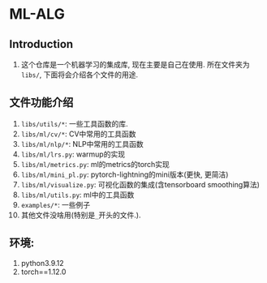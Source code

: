 # ML-ALG


## Introduction
1. 这个仓库是一个机器学习的集成库, 现在主要是自己在使用. 所在文件夹为`libs/`, 下面将会介绍各个文件的用途.


## 文件功能介绍
1. `libs/utils/*`: 一些工具函数的库.
2. `libs/ml/cv/*`: CV中常用的工具函数
3. `libs/ml/nlp/*`: NLP中常用的工具函数
4. `libs/ml/lrs.py`: warmup的实现
5. `libs/ml/metrics.py`: ml的metrics的torch实现
6. `libs/ml/mini_pl.py`: pytorch-lightning的mini版本(更快, 更简洁)
7. `libs/ml/visualize.py`: 可视化函数的集成(含tensorboard smoothing算法)
8. `libs/ml/utils.py`: ml中的工具函数
9. `examples/*`: 一些例子
10. 其他文件没啥用(特别是`_`开头的文件.). 


## 环境:
1. python3.9.12
2. torch==1.12.0


